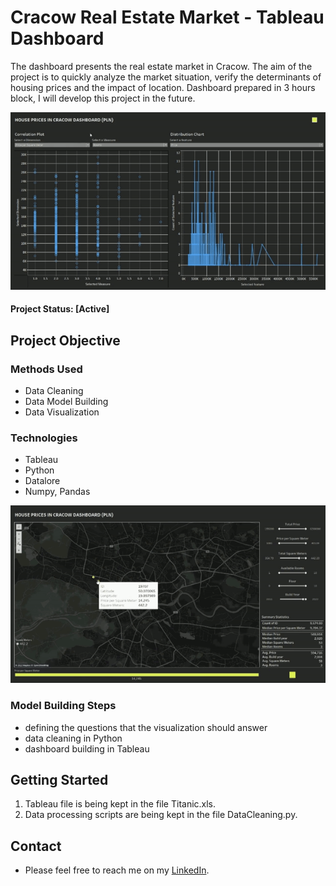 # Cracow Real Estate Market - Tableau Dashboard

The dashboard presents the real estate market in Cracow. The aim of the project is to quickly analyze the market situation, verify the determinants of housing prices and the impact of location. Dashboard prepared in 3 hours block, I will develop this project in the future. 

![](gif2.gif)

#### Project Status: [Active]

## Project Objective

### Methods Used
* Data Cleaning
* Data Model Building
* Data Visualization

### Technologies
* Tableau
* Python
* Datalore
* Numpy, Pandas


![](gif1.gif)


### Model Building Steps
* defining the questions that the visualization should answer
* data cleaning in Python
* dashboard building in Tableau

## Getting Started

1. Tableau file is being kept in the file Titanic.xls.
2. Data processing scripts are being kept in the file DataCleaning.py.

## Contact
* Please feel free to reach me on my [LinkedIn](http://linkedin.com/in/dominikdawiec/).  

